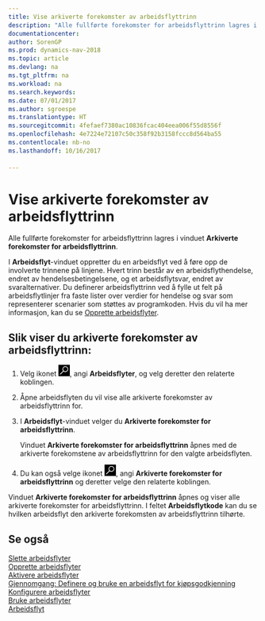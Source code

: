 ```yaml
---
title: Vise arkiverte forekomster av arbeidsflyttrinn
description: "Alle fullførte forekomster for arbeidsflyttrinn lagres i vinduet **Arkiverte forekomster for arbeidsflyttrinn**."
documentationcenter: 
author: SorenGP
ms.prod: dynamics-nav-2018
ms.topic: article
ms.devlang: na
ms.tgt_pltfrm: na
ms.workload: na
ms.search.keywords: 
ms.date: 07/01/2017
ms.author: sgroespe
ms.translationtype: HT
ms.sourcegitcommit: 4fefaef7380ac10836fcac404eea006f55d8556f
ms.openlocfilehash: 4e7224e72107c50c358f92b3158fccc8d564ba55
ms.contentlocale: nb-no
ms.lasthandoff: 10/16/2017

---
```

# <a name="how-to-view-archived-workflow-step-instances"></a>Vise arkiverte forekomster av arbeidsflyttrinn
Alle fullførte forekomster for arbeidsflyttrinn lagres i vinduet **Arkiverte forekomster for arbeidsflyttrinn**.  

 I **Arbeidsflyt**-vinduet oppretter du en arbeidsflyt ved å føre opp de involverte trinnene på linjene. Hvert trinn består av en arbeidsflythendelse, endret av hendelsesbetingelsene, og et arbeidsflytsvar, endret av svaralternativer. Du definerer arbeidsflyttrinn ved å fylle ut felt på arbeidsflytlinjer fra faste lister over verdier for hendelse og svar som representerer scenarier som støttes av programkoden. Hvis du vil ha mer informasjon, kan du se [Opprette arbeidsflyter](across-how-to-create-workflows.md).  

## <a name="to-view-archived-workflow-step-instances"></a>Slik viser du arkiverte forekomster av arbeidsflyttrinn:  
1.  Velg ikonet ![Søk etter side eller rapport](media/ui-search/search_small.png "Søk etter side eller rapport"), angi **Arbeidsflyter**, og velg deretter den relaterte koblingen.  
2.  Åpne arbeidsflyten du vil vise alle arkiverte forekomster av arbeidsflyttrinn for.  
3.  I **Arbeidsflyt**-vinduet velger du **Arkiverte forekomster for arbeidsflyttrinn**.  

    Vinduet **Arkiverte forekomster for arbeidsflyttrinn** åpnes med de arkiverte forekomstene av arbeidsflyttrinn for den valgte arbeidsflyten.  
4.  Du kan også velge ikonet ![Søk etter side eller rapport](media/ui-search/search_small.png "Søk etter side eller rapport"), angi **Arkiverte forekomster for arbeidsflyttrinn** og deretter velge den relaterte koblingen.  

Vinduet **Arkiverte forekomster for arbeidsflyttrinn** åpnes og viser alle arkiverte forekomster for arbeidsflyttrinn. I feltet **Arbeidsflytkode** kan du se hvilken arbeidsflyt den arkiverte forekomsten av arbeidsflyttrinn tilhørte.  

## <a name="see-also"></a>Se også  
 [Slette arbeidsflyter](across-how-to-delete-workflows.md)   
 [Opprette arbeidsflyter](across-how-to-create-workflows.md)   
 [Aktivere arbeidsflyter](across-how-to-enable-workflows.md)   
 [Gjennomgang: Definere og bruke en arbeidsflyt for kjøpsgodkjenning](walkthrough-setting-up-and-using-a-purchase-approval-workflow.md)   
 [Konfigurere arbeidsflyter](across-set-up-workflows.md)   
 [Bruke arbeidsflyter](across-use-workflows.md)   
 [Arbeidsflyt](across-workflow.md)

